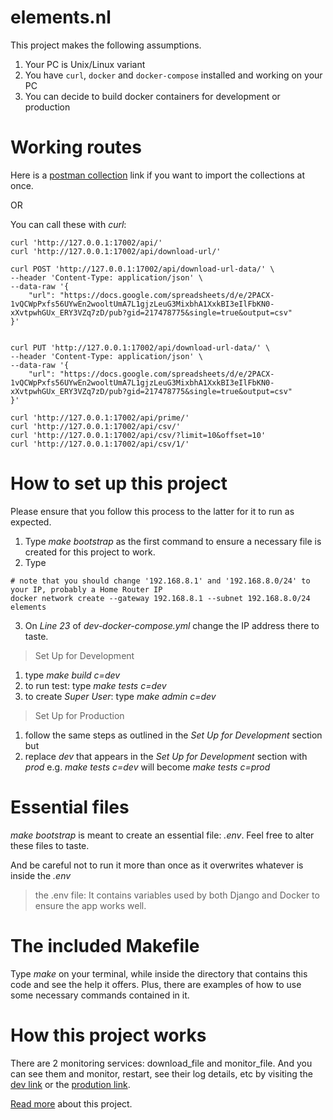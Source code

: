 # elements.nl
This project makes the following assumptions.
1. Your PC is Unix/Linux variant
2. You have `curl`, `docker` and `docker-compose` installed and working on your PC
3. You can decide to build docker containers for development or production

# Working routes
Here is a [postman collection](https://www.getpostman.com/collections/d8ce3eaf19e7032160f4) link if you want to import the collections at once.

OR

You can call these with *curl*:

```
curl 'http://127.0.0.1:17002/api/'
curl 'http://127.0.0.1:17002/api/download-url/'

curl POST 'http://127.0.0.1:17002/api/download-url-data/' \
--header 'Content-Type: application/json' \
--data-raw '{
    "url": "https://docs.google.com/spreadsheets/d/e/2PACX-1vQCWpPxfs56UYwEn2wooltUmA7L1gjzLeuG3MixbhA1XxkBI3eIlFbKN0-xXvtpwhGUx_ERY3VZq7zD/pub?gid=217478775&single=true&output=csv"
}'


curl PUT 'http://127.0.0.1:17002/api/download-url-data/' \
--header 'Content-Type: application/json' \
--data-raw '{
    "url": "https://docs.google.com/spreadsheets/d/e/2PACX-1vQCWpPxfs56UYwEn2wooltUmA7L1gjzLeuG3MixbhA1XxkBI3eIlFbKN0-xXvtpwhGUx_ERY3VZq7zD/pub?gid=217478775&single=true&output=csv"
}'

curl 'http://127.0.0.1:17002/api/prime/'
curl 'http://127.0.0.1:17002/api/csv/'
curl 'http://127.0.0.1:17002/api/csv/?limit=10&offset=10'
curl 'http://127.0.0.1:17002/api/csv/1/'
```

# How to set up this project
Please ensure that you follow this process to the latter for it to run as expected.
1. Type *make bootstrap* as the first command to ensure a necessary file is created for this project to work.
2. Type

```
# note that you should change '192.168.8.1' and '192.168.8.0/24' to your IP, probably a Home Router IP
docker network create --gateway 192.168.8.1 --subnet 192.168.8.0/24 elements
```
3. On *Line 23* of *dev-docker-compose.yml* change the IP address there to taste.


> Set Up for Development
1. type _make build c=dev_
2. to run test: type _make tests c=dev_
3. to create *Super User*: type _make admin c=dev_

> Set Up for Production
1. follow the same steps as outlined in the *Set Up for Development* section but
2. replace *dev* that appears in the *Set Up for Development* section with *prod* e.g. _make tests c=dev_ will become _make tests c=prod_

# Essential files
*make bootstrap* is meant to create an essential file: *.env*. Feel free to alter these files to taste.

And be careful not to run it more than once as it overwrites whatever is inside the *.env*

> the .env file:
It contains variables used by both Django and Docker to ensure the app works well.

# The included Makefile
Type *make* on your terminal, while inside the directory that contains this code and see the help it offers. Plus, there are examples of how to use some necessary commands contained in it.

# How this project works
There are 2 monitoring services: download_file and monitor_file. And you can see them and monitor, restart, see their log details, etc by visiting the [dev link](http://127.0.0.1:17001) or the [prodution link](http://127.0.0.1:18001).

[Read more](ancillaries/READMORE.md) about this project.
